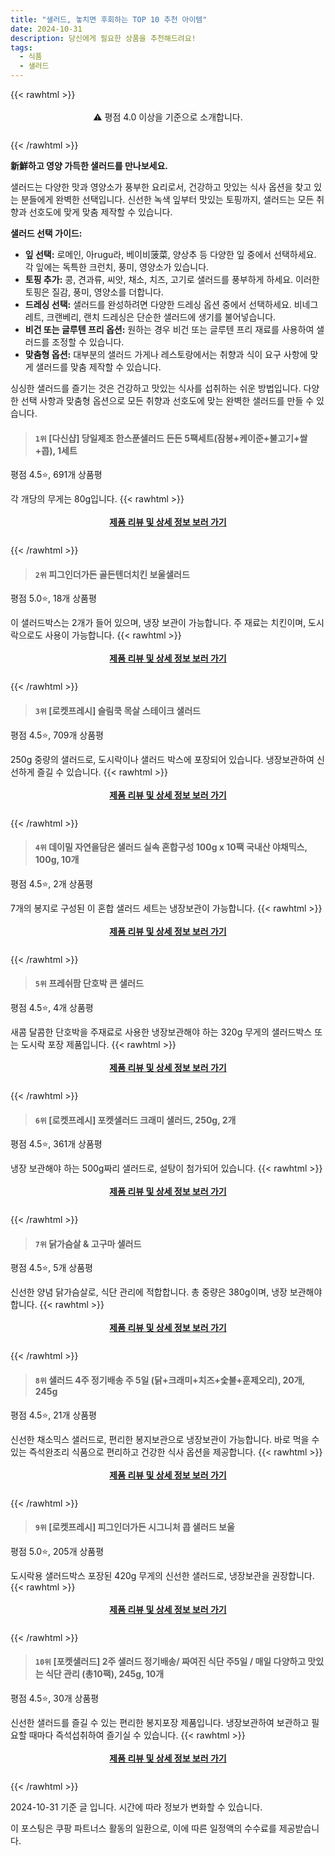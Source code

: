 ```yaml
---
title: "샐러드, 놓치면 후회하는 TOP 10 추천 아이템"
date: 2024-10-31
description: 당신에게 필요한 상품을 추천해드려요!
tags:
  - 식품
  - 샐러드
---
```

{{< rawhtml >}}<div class="toc" style="text-align: center; height: 50px; line-height: 2;">  <p>⚠️ 평점 4.0 이상을 기준으로 소개합니다.<br></p></div> {{< /rawhtml >}}

**新鮮하고 영양 가득한 샐러드를 만나보세요.**

샐러드는 다양한 맛과 영양소가 풍부한 요리로서, 건강하고 맛있는 식사 옵션을 찾고 있는 분들에게 완벽한 선택입니다. 신선한 녹색 잎부터 맛있는 토핑까지, 샐러드는 모든 취향과 선호도에 맞게 맞춤 제작할 수 있습니다.

**샐러드 선택 가이드:**

* **잎 선택:** 로메인, 아rugu라, 베이비菠菜, 양상추 등 다양한 잎 중에서 선택하세요. 각 잎에는 독특한 크런치, 풍미, 영양소가 있습니다.
* **토핑 추가:** 콩, 견과류, 씨앗, 채소, 치즈, 고기로 샐러드를 풍부하게 하세요. 이러한 토핑은 질감, 풍미, 영양소를 더합니다.
* **드레싱 선택:** 샐러드를 완성하려면 다양한 드레싱 옵션 중에서 선택하세요. 비네그레트, 크랜베리, 랜치 드레싱은 단순한 샐러드에 생기를 불어넣습니다.
* **비건 또는 글루텐 프리 옵션:** 원하는 경우 비건 또는 글루텐 프리 재료를 사용하여 샐러드를 조정할 수 있습니다.
* **맞춤형 옵션:** 대부분의 샐러드 가게나 레스토랑에서는 취향과 식이 요구 사항에 맞게 샐러드를 맞춤 제작할 수 있습니다.

싱싱한 샐러드를 즐기는 것은 건강하고 맛있는 식사를 섭취하는 쉬운 방법입니다. 다양한 선택 사항과 맞춤형 옵션으로 모든 취향과 선호도에 맞는 완벽한 샐러드를 만들 수 있습니다.


>#### `1위` [다신샵] 당일제조 한스푼샐러드 든든 5팩세트(잠봉+케이준+불고기+쌀+콥), 1세트
평점 4.5⭐, 691개 상품평

각 개당의 무게는 80g입니다.
{{< rawhtml >}}<div class="toc" style="text-align: center; height: 50px; line-height: 2;"><p><b><a href="https://link.coupang.com/re/AFFSDP?lptag=AF5033054&pageKey=7664736887&itemId=20429463468&vendorItemId=85129516161&traceid=V0-153-74f9d71b22f49356&clickBeacon=ec828800-9775-11ef-9363-a9be3e5ca606%7E3&requestid=20241031195020646187575119&token=31850C%7CMIXED">제품 리뷰 및 상세 정보 보러 가기</a></b><br></p> </div>{{< /rawhtml >}}

>#### `2위` 피그인더가든 골든텐더치킨 보울샐러드
평점 5.0⭐, 18개 상품평

이 샐러드박스는 2개가 들어 있으며, 냉장 보관이 가능합니다. 주 재료는 치킨이며, 도시락으로도 사용이 가능합니다.
{{< rawhtml >}}<div class="toc" style="text-align: center; height: 50px; line-height: 2;"><p><b><a href="https://link.coupang.com/re/AFFSDP?lptag=AF5033054&pageKey=6685096100&itemId=13920669147&vendorItemId=82582332751&traceid=V0-153-f41c5242017d70a8&requestid=20241031195020646187575119&token=31850C%7CMIXED">제품 리뷰 및 상세 정보 보러 가기</a></b><br></p> </div>{{< /rawhtml >}}

>#### `3위` [로켓프레시] 슬림쿡 목살 스테이크 샐러드
평점 4.5⭐, 709개 상품평

250g 중량의 샐러드로, 도시락이나 샐러드 박스에 포장되어 있습니다. 냉장보관하여 신선하게 즐길 수 있습니다.
{{< rawhtml >}}<div class="toc" style="text-align: center; height: 50px; line-height: 2;"><p><b><a href="https://link.coupang.com/re/AFFSDP?lptag=AF5033054&pageKey=7905645727&itemId=21678634429&vendorItemId=88728795647&traceid=V0-153-883be7f88c63bbd7&requestid=20241031195020646187575119&token=31850C%7CMIXED">제품 리뷰 및 상세 정보 보러 가기</a></b><br></p> </div>{{< /rawhtml >}}

>#### `4위` 데이밀 자연을담은 샐러드 실속 혼합구성 100g x 10팩 국내산 야채믹스, 100g, 10개
평점 4.5⭐, 2개 상품평

7개의 봉지로 구성된 이 혼합 샐러드 세트는 냉장보관이 가능합니다.
{{< rawhtml >}}<div class="toc" style="text-align: center; height: 50px; line-height: 2;"><p><b><a href="https://link.coupang.com/re/AFFSDP?lptag=AF5033054&pageKey=8174335916&itemId=24202471886&vendorItemId=76969184411&traceid=V0-153-7d25e464816fa9a5&clickBeacon=ec828800-9775-11ef-9f1f-f8ff47eeeadc%7E3&requestid=20241031195020646187575119&token=31850C%7CMIXED">제품 리뷰 및 상세 정보 보러 가기</a></b><br></p> </div>{{< /rawhtml >}}

>#### `5위` 프레쉬팜 단호박 콘 샐러드
평점 4.5⭐, 4개 상품평

새콤 달콤한 단호박을 주재료로 사용한 냉장보관해야 하는 320g 무게의 샐러드박스 또는 도시락 포장 제품입니다.
{{< rawhtml >}}<div class="toc" style="text-align: center; height: 50px; line-height: 2;"><p><b><a href="https://link.coupang.com/re/AFFSDP?lptag=AF5033054&pageKey=6135004869&itemId=11725862736&vendorItemId=78999941937&traceid=V0-153-73ddab31a7f61dc0&requestid=20241031195020646187575119&token=31850C%7CMIXED">제품 리뷰 및 상세 정보 보러 가기</a></b><br></p> </div>{{< /rawhtml >}}

>#### `6위` [로켓프레시] 포켓샐러드 크래미 샐러드, 250g, 2개
평점 4.5⭐, 361개 상품평

냉장 보관해야 하는 500g짜리 샐러드로, 설탕이 첨가되어 있습니다.
{{< rawhtml >}}<div class="toc" style="text-align: center; height: 50px; line-height: 2;"><p><b><a href="https://link.coupang.com/re/AFFSDP?lptag=AF5033054&pageKey=7341935763&itemId=18872761504&vendorItemId=86001453047&traceid=V0-153-f48da28b02ac4cbb&clickBeacon=ec828800-9775-11ef-8d53-51b10d46d182%7E3&requestid=20241031195020646187575119&token=31850C%7CMIXED">제품 리뷰 및 상세 정보 보러 가기</a></b><br></p> </div>{{< /rawhtml >}}

>#### `7위` 닭가슴살 & 고구마 샐러드
평점 4.5⭐, 5개 상품평

신선한 양념 닭가슴살로, 식단 관리에 적합합니다. 총 중량은 380g이며, 냉장 보관해야 합니다.
{{< rawhtml >}}<div class="toc" style="text-align: center; height: 50px; line-height: 2;"><p><b><a href="https://link.coupang.com/re/AFFSDP?lptag=AF5033054&pageKey=1685718657&itemId=19233288723&vendorItemId=86349754285&traceid=V0-153-bcb8c5415eaa6419&requestid=20241031195020646187575119&token=31850C%7CMIXED">제품 리뷰 및 상세 정보 보러 가기</a></b><br></p> </div>{{< /rawhtml >}}

>#### `8위` 샐러드 4주 정기배송 주 5일 (닭+크래미+치즈+숯불+훈제오리), 20개, 245g
평점 4.5⭐, 21개 상품평

신선한 채소믹스 샐러드로, 편리한 봉지보관으로 냉장보관이 가능합니다. 바로 먹을 수 있는 즉석완조리 식품으로 편리하고 건강한 식사 옵션을 제공합니다.
{{< rawhtml >}}<div class="toc" style="text-align: center; height: 50px; line-height: 2;"><p><b><a href="https://link.coupang.com/re/AFFSDP?lptag=AF5033054&pageKey=8243900917&itemId=22411275002&vendorItemId=89469411193&traceid=V0-153-2faaf0b94862a841&clickBeacon=ec828800-9775-11ef-b67b-6b10ba1afafc%7E3&requestid=20241031195020646187575119&token=31850C%7CMIXED">제품 리뷰 및 상세 정보 보러 가기</a></b><br></p> </div>{{< /rawhtml >}}

>#### `9위` [로켓프레시] 피그인더가든 시그니처 콥 샐러드 보울
평점 5.0⭐, 205개 상품평

도시락용 샐러드박스 포장된 420g 무게의 신선한 샐러드로, 냉장보관을 권장합니다.
{{< rawhtml >}}<div class="toc" style="text-align: center; height: 50px; line-height: 2;"><p><b><a href="https://link.coupang.com/re/AFFSDP?lptag=AF5033054&pageKey=8103776282&itemId=22931708674&vendorItemId=89966075259&traceid=V0-153-c2cef140c2673849&requestid=20241031195020646187575119&token=31850C%7CMIXED">제품 리뷰 및 상세 정보 보러 가기</a></b><br></p> </div>{{< /rawhtml >}}

>#### `10위` [포켓샐러드] 2주 샐러드 정기배송/ 짜여진 식단 주5일 / 매일 다양하고 맛있는 식단 관리 (총10팩), 245g, 10개
평점 4.5⭐, 30개 상품평

신선한 샐러드를 즐길 수 있는 편리한 봉지포장 제품입니다. 냉장보관하여 보관하고 필요할 때마다 즉석섭취하여 즐기실 수 있습니다.
{{< rawhtml >}}<div class="toc" style="text-align: center; height: 50px; line-height: 2;"><p><b><a href="https://link.coupang.com/re/AFFSDP?lptag=AF5033054&pageKey=8048636949&itemId=24082672075&vendorItemId=3392087539&traceid=V0-153-7e718ae9acc4c66a&clickBeacon=ec828800-9775-11ef-be65-b462e00f0e1b%7E3&requestid=20241031195020646187575119&token=31850C%7CMIXED">제품 리뷰 및 상세 정보 보러 가기</a></b><br></p> </div>{{< /rawhtml >}}


2024-10-31 기준 글 입니다.
시간에 따라 정보가 변화할 수 있습니다.

이 포스팅은 쿠팡 파트너스 활동의 일환으로, 이에 따른 일정액의 수수료를 제공받습니다.
